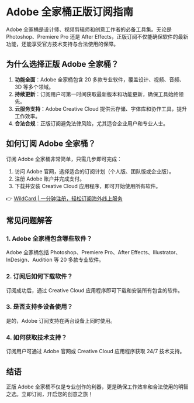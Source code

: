 # Adobe 全家桶正版订阅指南

Adobe 全家桶是设计师、视频剪辑师和创意工作者的必备工具集。无论是 Photoshop、Premiere Pro 还是 After Effects，正版订阅不仅能确保软件的最新功能，还能享受官方技术支持与合法使用的保障。

## 为什么选择正版 Adobe 全家桶？

1. **功能全面**：Adobe 全家桶包含 20 多款专业软件，覆盖设计、视频、音频、3D 等多个领域。
2. **持续更新**：订阅用户可第一时间获取最新版本和功能更新，确保工具始终领先。
3. **云服务支持**：Adobe Creative Cloud 提供云存储、字体库和协作工具，提升工作效率。
4. **合法合规**：正版订阅避免法律风险，尤其适合企业用户和专业人士。

## 如何订阅 Adobe 全家桶？

订阅 Adobe 全家桶非常简单，只需几步即可完成：

1. 访问 Adobe 官网，选择适合的订阅计划（个人版、团队版或企业版）。
2. 注册 Adobe 账户并完成支付。
3. 下载并安装 Creative Cloud 应用程序，即可开始使用所有软件。

👉 [WildCard | 一分钟注册，轻松订阅海外线上服务](https://bbtdd.com/WildCard)

## 常见问题解答

### 1. Adobe 全家桶包含哪些软件？
Adobe 全家桶包括 Photoshop、Premiere Pro、After Effects、Illustrator、InDesign、Audition 等 20 多款专业软件。

### 2. 订阅后如何下载软件？
订阅成功后，通过 Creative Cloud 应用程序即可下载和安装所有包含的软件。

### 3. 是否支持多设备使用？
是的，Adobe 订阅支持在两台设备上同时使用。

### 4. 如何获取技术支持？
订阅用户可通过 Adobe 官网或 Creative Cloud 应用程序获取 24/7 技术支持。

## 结语

正版 Adobe 全家桶不仅是专业创作的利器，更是确保工作效率和合法使用的明智之选。立即订阅，开启您的创意之旅！